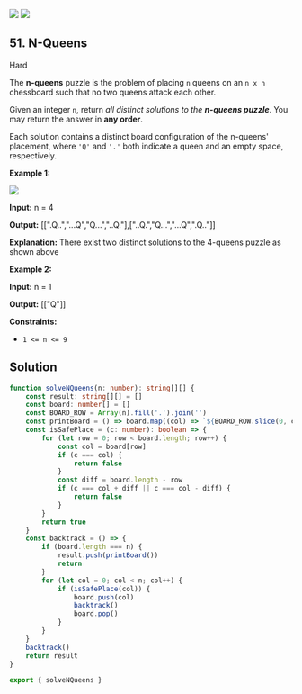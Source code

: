 [![](https://img.shields.io/github/stars/javadev/LeetCode-in-All?label=Stars&style=flat-square)](https://github.com/javadev/LeetCode-in-All)
[![](https://img.shields.io/github/forks/javadev/LeetCode-in-All?label=Fork%20me%20on%20GitHub%20&style=flat-square)](https://github.com/javadev/LeetCode-in-All/fork)

## 51\. N-Queens

Hard

The **n-queens** puzzle is the problem of placing `n` queens on an `n x n` chessboard such that no two queens attack each other.

Given an integer `n`, return _all distinct solutions to the **n-queens puzzle**_. You may return the answer in **any order**.

Each solution contains a distinct board configuration of the n-queens' placement, where `'Q'` and `'.'` both indicate a queen and an empty space, respectively.

**Example 1:**

![](https://assets.leetcode.com/uploads/2020/11/13/queens.jpg)

**Input:** n = 4

**Output:** [[".Q..","...Q","Q...","..Q."],["..Q.","Q...","...Q",".Q.."]]

**Explanation:** There exist two distinct solutions to the 4-queens puzzle as shown above 

**Example 2:**

**Input:** n = 1

**Output:** [["Q"]] 

**Constraints:**

*   `1 <= n <= 9`

## Solution

```typescript
function solveNQueens(n: number): string[][] {
    const result: string[][] = []
    const board: number[] = []
    const BOARD_ROW = Array(n).fill('.').join('')
    const printBoard = () => board.map((col) => `${BOARD_ROW.slice(0, col)}Q${BOARD_ROW.slice(col + 1)}`)
    const isSafePlace = (c: number): boolean => {
        for (let row = 0; row < board.length; row++) {
            const col = board[row]
            if (c === col) {
                return false
            }
            const diff = board.length - row
            if (c === col + diff || c === col - diff) {
                return false
            }
        }
        return true
    }
    const backtrack = () => {
        if (board.length === n) {
            result.push(printBoard())
            return
        }
        for (let col = 0; col < n; col++) {
            if (isSafePlace(col)) {
                board.push(col)
                backtrack()
                board.pop()
            }
        }
    }
    backtrack()
    return result
}

export { solveNQueens }
```
